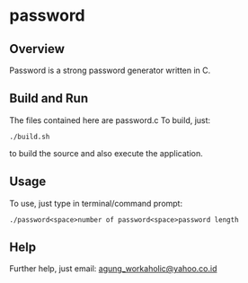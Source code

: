 # password

## Overview
Password is a strong password generator written in C.

## Build and Run

The files contained here are password.c
To build, just:
```
./build.sh
```
to build the source and also execute the application.

## Usage
To use, just type in terminal/command prompt:
```
./password<space>number of password<space>password length
```
## Help
Further help, just email: agung_workaholic@yahoo.co.id
